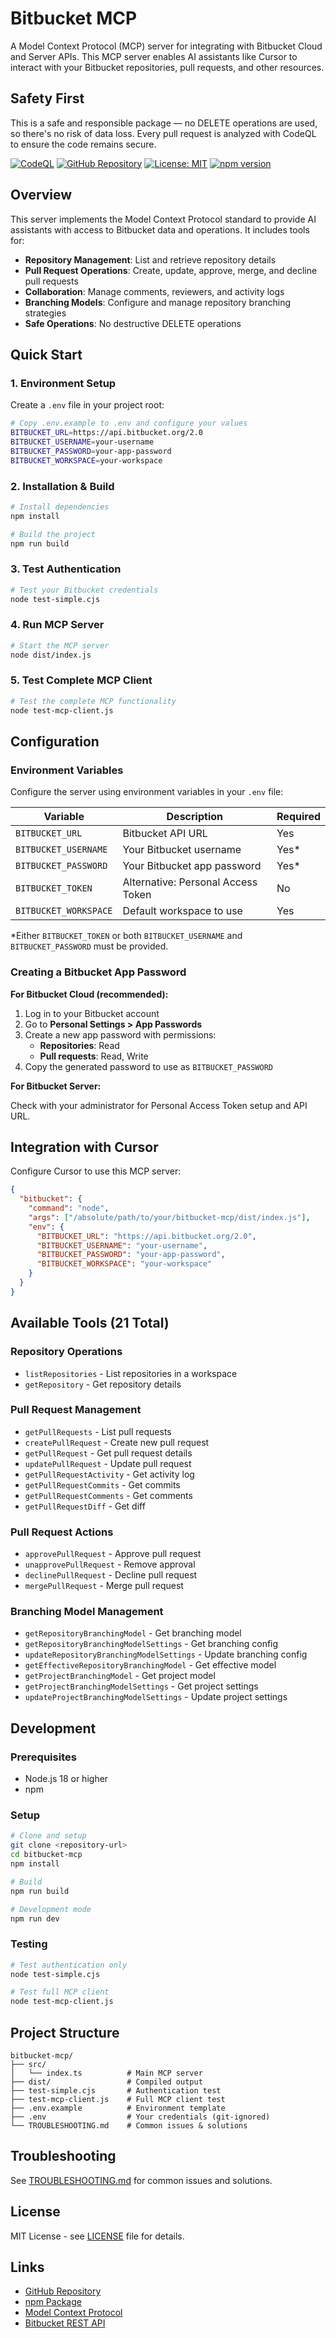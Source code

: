 # Bitbucket MCP

A Model Context Protocol (MCP) server for integrating with Bitbucket Cloud and Server APIs. This MCP server enables AI assistants like Cursor to interact with your Bitbucket repositories, pull requests, and other resources.

## Safety First

This is a safe and responsible package — no DELETE operations are used, so there's no risk of data loss.
Every pull request is analyzed with CodeQL to ensure the code remains secure.

[![CodeQL](https://github.com/MatanYemini/bitbucket-mcp/actions/workflows/github-code-scanning/codeql/badge.svg)](https://github.com/MatanYemini/bitbucket-mcp/actions/workflows/github-code-scanning/codeql)
[![GitHub Repository](https://img.shields.io/badge/GitHub-Repository-blue.svg)](https://github.com/MatanYemini/bitbucket-mcp)
[![License: MIT](https://img.shields.io/badge/License-MIT-yellow.svg)](https://opensource.org/licenses/MIT)
[![npm version](https://badge.fury.io/js/bitbucket-mcp.svg)](https://www.npmjs.com/package/bitbucket-mcp)

## Overview

This server implements the Model Context Protocol standard to provide AI assistants with access to Bitbucket data and operations. It includes tools for:

- **Repository Management**: List and retrieve repository details
- **Pull Request Operations**: Create, update, approve, merge, and decline pull requests
- **Collaboration**: Manage comments, reviewers, and activity logs
- **Branching Models**: Configure and manage repository branching strategies
- **Safe Operations**: No destructive DELETE operations

## Quick Start

### 1. Environment Setup

Create a `.env` file in your project root:

```bash
# Copy .env.example to .env and configure your values
BITBUCKET_URL=https://api.bitbucket.org/2.0
BITBUCKET_USERNAME=your-username
BITBUCKET_PASSWORD=your-app-password
BITBUCKET_WORKSPACE=your-workspace
```

### 2. Installation & Build

```bash
# Install dependencies
npm install

# Build the project
npm run build
```

### 3. Test Authentication

```bash
# Test your Bitbucket credentials
node test-simple.cjs
```

### 4. Run MCP Server

```bash
# Start the MCP server
node dist/index.js
```

### 5. Test Complete MCP Client

```bash
# Test the complete MCP functionality
node test-mcp-client.js
```

## Configuration

### Environment Variables

Configure the server using environment variables in your `.env` file:

| Variable              | Description                                   | Required |
| --------------------- | --------------------------------------------- | -------- |
| `BITBUCKET_URL`       | Bitbucket API URL                            | Yes      |
| `BITBUCKET_USERNAME`  | Your Bitbucket username                       | Yes*     |
| `BITBUCKET_PASSWORD`  | Your Bitbucket app password                   | Yes*     |
| `BITBUCKET_TOKEN`     | Alternative: Personal Access Token            | No       |
| `BITBUCKET_WORKSPACE` | Default workspace to use                      | Yes      |

*Either `BITBUCKET_TOKEN` or both `BITBUCKET_USERNAME` and `BITBUCKET_PASSWORD` must be provided.

### Creating a Bitbucket App Password

**For Bitbucket Cloud (recommended):**

1. Log in to your Bitbucket account
2. Go to **Personal Settings > App Passwords**
3. Create a new app password with permissions:
   - **Repositories**: Read
   - **Pull requests**: Read, Write
4. Copy the generated password to use as `BITBUCKET_PASSWORD`

**For Bitbucket Server:**

Check with your administrator for Personal Access Token setup and API URL.

## Integration with Cursor

Configure Cursor to use this MCP server:

```json
{
  "bitbucket": {
    "command": "node",
    "args": ["/absolute/path/to/your/bitbucket-mcp/dist/index.js"],
    "env": {
      "BITBUCKET_URL": "https://api.bitbucket.org/2.0",
      "BITBUCKET_USERNAME": "your-username",
      "BITBUCKET_PASSWORD": "your-app-password",
      "BITBUCKET_WORKSPACE": "your-workspace"
    }
  }
}
```

## Available Tools (21 Total)

### Repository Operations
- `listRepositories` - List repositories in a workspace
- `getRepository` - Get repository details

### Pull Request Management
- `getPullRequests` - List pull requests
- `createPullRequest` - Create new pull request
- `getPullRequest` - Get pull request details
- `updatePullRequest` - Update pull request
- `getPullRequestActivity` - Get activity log
- `getPullRequestCommits` - Get commits
- `getPullRequestComments` - Get comments
- `getPullRequestDiff` - Get diff

### Pull Request Actions
- `approvePullRequest` - Approve pull request
- `unapprovePullRequest` - Remove approval
- `declinePullRequest` - Decline pull request
- `mergePullRequest` - Merge pull request

### Branching Model Management
- `getRepositoryBranchingModel` - Get branching model
- `getRepositoryBranchingModelSettings` - Get branching config
- `updateRepositoryBranchingModelSettings` - Update branching config
- `getEffectiveRepositoryBranchingModel` - Get effective model
- `getProjectBranchingModel` - Get project model
- `getProjectBranchingModelSettings` - Get project settings
- `updateProjectBranchingModelSettings` - Update project settings

## Development

### Prerequisites
- Node.js 18 or higher
- npm

### Setup

```bash
# Clone and setup
git clone <repository-url>
cd bitbucket-mcp
npm install

# Build
npm run build

# Development mode
npm run dev
```

### Testing

```bash
# Test authentication only
node test-simple.cjs

# Test full MCP client
node test-mcp-client.js
```

## Project Structure

```
bitbucket-mcp/
├── src/
│   └── index.ts          # Main MCP server
├── dist/                 # Compiled output
├── test-simple.cjs       # Authentication test
├── test-mcp-client.js    # Full MCP client test
├── .env.example          # Environment template
├── .env                  # Your credentials (git-ignored)
└── TROUBLESHOOTING.md    # Common issues & solutions
```

## Troubleshooting

See [TROUBLESHOOTING.md](./TROUBLESHOOTING.md) for common issues and solutions.

## License

MIT License - see [LICENSE](LICENSE) file for details.

## Links

- [GitHub Repository](https://github.com/MatanYemini/bitbucket-mcp)
- [npm Package](https://www.npmjs.com/package/bitbucket-mcp)
- [Model Context Protocol](https://modelcontextprotocol.io/)
- [Bitbucket REST API](https://developer.atlassian.com/cloud/bitbucket/rest/)
